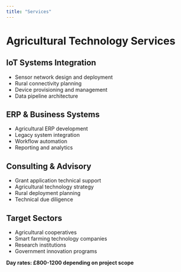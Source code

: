 ```yaml
---
title: "Services"
---
```


# Agricultural Technology Services

## IoT Systems Integration
- Sensor network design and deployment
- Rural connectivity planning
- Device provisioning and management
- Data pipeline architecture

## ERP & Business Systems
- Agricultural ERP development
- Legacy system integration
- Workflow automation
- Reporting and analytics

## Consulting & Advisory
- Grant application technical support
- Agricultural technology strategy
- Rural deployment planning
- Technical due diligence

## Target Sectors
- Agricultural cooperatives
- Smart farming technology companies
- Research institutions
- Government innovation programs

**Day rates: £800-1200 depending on project scope**
